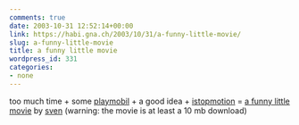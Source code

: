 ```yaml
---
comments: true
date: 2003-10-31 12:52:14+00:00
link: https://habi.gna.ch/2003/10/31/a-funny-little-movie/
slug: a-funny-little-movie
title: a funny little movie
wordpress_id: 331
categories:
- none
---
```


too much time + some [playmobil](http://www.playmobil.com/index.html) + a good idea + [istopmotion](http://www.istopmotion.com/) = [a funny little movie](http://svencentral.com/movies/page95/vikingfilm.html) by [sven](http://svencentral.com/)
(warning: the movie is at least a 10 mb download)
